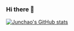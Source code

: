 ### Hi there 👋

<!--
**junchaolu/junchaolu** is a ✨ _special_ ✨ repository because its `README.md` (this file) appears on your GitHub profile.

Here are some ideas to get you started:

- 🔭 I’m currently working on ...
- 🌱 I’m currently learning ...
- 👯 I’m looking to collaborate on ...
- 🤔 I’m looking for help with ...
- 💬 Ask me about ...
- 📫 How to reach me: ...
- 😄 Pronouns: ...
- ⚡ Fun fact: ...
-->

[![Junchao's GitHub stats](https://github-readme-stats.vercel.app/api?username=junchaolu)](https://github.com/junchaolu/github-readme-stats)
